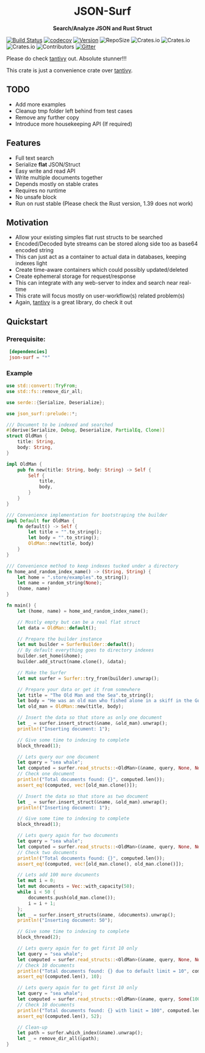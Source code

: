 <div align="center">
 <p><h1>JSON-Surf</h1> </p>
  <p><strong>Search/Analyze JSON and Rust Struct</strong> </p>
</div>

[![Build Status](https://travis-ci.org/sgrust01/json-surf.svg?branch=master)](https://travis-ci.org/sgrust01/json-surf)
[![codecov](https://codecov.io/gh/sgrust01/json-surf/branch/master/graph/badge.svg)](https://codecov.io/gh/sgrust01/json-surf)
[![Version](https://img.shields.io/badge/rustc-1.43.1+-blue.svg)](https://blog.rust-lang.org/2020/05/07/Rust.1.43.1.html) 
![RepoSize](https://img.shields.io/github/repo-size/sgrust01/json-surf)
![Crates.io](https://img.shields.io/crates/l/json-surf)
![Crates.io](https://img.shields.io/crates/v/json-surf)
![Crates.io](https://img.shields.io/crates/d/json-surf)
![Contributors](https://img.shields.io/github/contributors/sgrust01/json-surf)
[![Gitter](https://badges.gitter.im/json-surf/community.svg)](https://gitter.im/json-surf/community?utm_source=badge&utm_medium=badge&utm_campaign=pr-badge)

Please do check [tantivy](https://github.com/tantivy-search/tantivy) out. Absolute stunner!!! 

This crate is just a convenience crate over [tantivy](https://github.com/tantivy-search/tantivy). 

## TODO
* Add more examples
* Cleanup tmp folder left behind from test cases
* Remove any further copy
* Introduce more housekeeping API (If required)

## Features
* Full text search
* Serialize __**flat**__ JSON/Struct
* Easy write and read API
* Write multiple documents together
* Depends mostly on stable crates
* Requires no runtime
* No unsafe block
* Run on rust stable (Please check the Rust version, 1.39 does not work)

## Motivation
* Allow your existing simples flat rust structs to be searched
* Encoded/Decoded byte streams can be stored along side too as base64 encoded string
* This can just act as a container to actual data in databases, keeping indexes light
* Create time-aware containers which could possibly updated/deleted
* Create ephemeral storage for request/response
* This can integrate with any web-server to index and search near real-time
* This crate will focus mostly on user-workflow(s) related problem(s)
* Again, [tantivy](https://github.com/tantivy-search/tantivy) is a great library, do check it out

## Quickstart

### Prerequisite:

 ```toml
  [dependencies]
  json-surf = "*"
```

### Example
```rust
use std::convert::TryFrom;
use std::fs::remove_dir_all;

use serde::{Serialize, Deserialize};

use json_surf::prelude::*;

/// Document to be indexed and searched
#[derive(Serialize, Debug, Deserialize, PartialEq, Clone)]
struct OldMan {
    title: String,
    body: String,
}

impl OldMan {
    pub fn new(title: String, body: String) -> Self {
        Self {
            title,
            body,
        }
    }
}

/// Convenience implementation for bootstraping the builder
impl Default for OldMan {
    fn default() -> Self {
        let title = "".to_string();
        let body = "".to_string();
        OldMan::new(title, body)
    }
}

/// Convenience method to keep indexes tucked under a directory
fn home_and_random_index_name() -> (String, String) {
    let home = ".store/examples".to_string();
    let name = random_string(None);
    (home, name)
}

fn main() {
    let (home, name) = home_and_random_index_name();

    // Mostly empty but can be a real flat struct
    let data = OldMan::default();

    // Prepare the builder instance
    let mut builder = SurferBuilder::default();
    // By default everything goes to directory indexes
    builder.set_home(&home);
    builder.add_struct(name.clone(), &data);

    // Make the Surfer
    let mut surfer = Surfer::try_from(builder).unwrap();

    // Prepare your data or get it from somewhere
    let title = "The Old Man and the Sea".to_string();
    let body = "He was an old man who fished alone in a skiff in the Gulf Stream and he had gone eighty-four days now without taking a fish.".to_string();
    let old_man = OldMan::new(title, body);

    // Insert the data so that store as only one document
    let _ = surfer.insert_struct(&name, &old_man).unwrap();
    println!("Inserting document: 1");

    // Give some time to indexing to complete
    block_thread(1);

    // Lets query our one document
    let query = "sea whale";
    let computed = surfer.read_structs::<OldMan>(&name, query, None, None).unwrap().unwrap();
    // Check one document
    println!("Total documents found: {}", computed.len());
    assert_eq!(computed, vec![old_man.clone()]);

    // Insert the data so that store as two document
    let _ = surfer.insert_struct(&name, &old_man).unwrap();
    println!("Inserting document: 1");

    // Give some time to indexing to complete
    block_thread(1);

    // Lets query again for two documents
    let query = "sea whale";
    let computed = surfer.read_structs::<OldMan>(&name, query, None, None).unwrap().unwrap();
    // Check two documents
    println!("Total documents found: {}", computed.len());
    assert_eq!(computed, vec![old_man.clone(), old_man.clone()]);

    // Lets add 100 more documents
    let mut i = 0;
    let mut documents = Vec::with_capacity(50);
    while i < 50 {
        documents.push(old_man.clone());
        i = i + 1;
    };
    let _ = surfer.insert_structs(&name, &documents).unwrap();
    println!("Inserting document: 50");

    // Give some time to indexing to complete
    block_thread(2);

    // Lets query again for to get first 10 only
    let query = "sea whale";
    let computed = surfer.read_structs::<OldMan>(&name, query, None, None).unwrap().unwrap();
    // Check 10 documents
    println!("Total documents found: {} due to default limit = 10", computed.len());
    assert_eq!(computed.len(), 10);

    // Lets query again for to get first 10 only
    let query = "sea whale";
    let computed = surfer.read_structs::<OldMan>(&name, query, Some(100), None).unwrap().unwrap();
    // Check 10 documents
    println!("Total documents found: {} with limit = 100", computed.len());
    assert_eq!(computed.len(), 52);

    // Clean-up
    let path = surfer.which_index(&name).unwrap();
    let _ = remove_dir_all(&path);
}
```